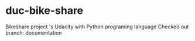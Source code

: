 # duc-bike-share
Bikeshare project 's Udacity with Python programing language
Checked out branch: documentation

[//]: # (comment 1)
[//]: # (comment 2  )